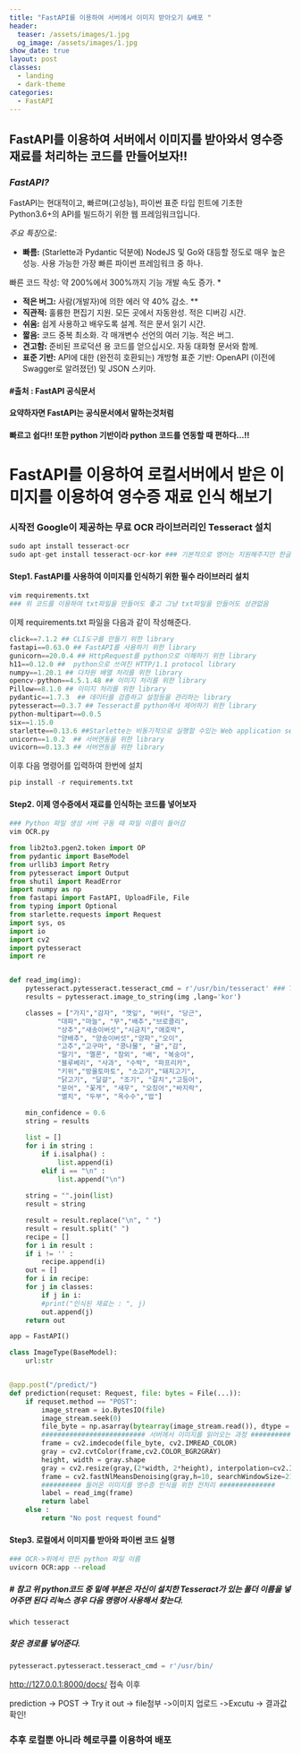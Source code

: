 ```yaml
---
title: "FastAPI를 이용하여 서버에서 이미지 받아오기 &배포 "
header:
  teaser: /assets/images/1.jpg
  og_image: /assets/images/1.jpg
show_date: true
layout: post
classes:
  - landing
  - dark-theme
categories:
  - FastAPI
---      
```


## FastAPI를 이용하여 서버에서 이미지를 받아와서 영수증 재료를 처리하는 코드를 만들어보자!! 

### *FastAPI?*

FastAPI는 현대적이고, 빠르며(고성능), 파이썬 표준 타입 힌트에 기초한 Python3.6+의 API를 빌드하기 위한 웹 프레임워크입니다.

*주요 특징*으로:

* **빠름:** (Starlette과 Pydantic 덕분에) NodeJS 및 Go와 대등할 정도로 매우 높은 성능. 사용 가능한 가장 빠른 파이썬 프레임워크 중 하나.

빠른 코드 작성: 약 200%에서 300%까지 기능 개발 속도 증가. *

* **적은 버그:** 사람(개발자)에 의한 에러 약 40% 감소. **
* **직관적:** 훌륭한 편집기 지원. 모든 곳에서 자동완성. 적은 디버깅 시간.
* **쉬움:** 쉽게 사용하고 배우도록 설계. 적은 문서 읽기 시간.
* **짧음:** 코드 중복 최소화. 각 매개변수 선언의 여러 기능. 적은 버그.
* **견고함:** 준비된 프로덕션 용 코드를 얻으십시오. 자동 대화형 문서와 함께.
* **표준 기반:** API에 대한 (완전히 호환되는) 개방형 표준 기반: OpenAPI (이전에 Swagger로 알려졌던) 및 JSON 스키마.

#### #출처 : FastAPI 공식문서
#### 요약하자면 FastAPI는 공식문서에서 말하는것처럼
#### 빠르고 쉽다!! 또한 python 기반이라 python 코드를 연동할 때 편하다...!!


# FastAPI를 이용하여 로컬서버에서 받은 이미지를 이용하여 영수증 재료 인식 해보기

### 시작전 Google이 제공하는 무료 OCR 라이브러리인 Tesseract 설치

```python
sudo apt install tesseract-ocr 
sudo apt-get install tesseract-ocr-kor ### 기본적으로 영어는 지원해주지만 한글은 따로 설치 필요
```


#### Step1. FastAPI를 사용하여 이미지를 인식하기 위한 필수 라이브러리 설치

```python
vim requirements.txt 
### 위 코드를 이용하여 txt파일을 만들어도 좋고 그냥 txt파일을 만들어도 상관없음
```
이제 requirements.txt 파일을 다음과 같이 작성해준다.

```python
click==7.1.2 ## CLI도구를 만들기 위한 library
fastapi==0.63.0 ## FastAPI를 사용하기 위한 library
gunicorn==20.0.4 ## HttpRequest를 python으로 이해하기 위한 library
h11==0.12.0 ##  python으로 쓰여진 HTTP/1.1 protocol library
numpy==1.20.1 ## 다차원 배열 처리를 위한 library
opencv-python==4.5.1.48 ## 이미지 처리를 위한 library
Pillow==8.1.0 ## 이미지 처리를 위한 library
pydantic==1.7.3  ## 데이터를 검증하고 설정등을 관리하는 library 
pytesseract==0.3.7 ## Tesseract를 python에서 제어하기 위한 library
python-multipart==0.0.5 
six==1.15.0
starlette==0.13.6 ##Starlette는 비동기적으로 실행할 수있는 Web application server  tarlette는 Uvicorn 위에서 실행
unicorn==1.0.2  ## 서버연동을 위한 library
uvicorn==0.13.3 ## 서버연동을 위한 library
```
이후 다음 명령어를 입력하여 한번에 설치
```python
pip install -r requirements.txt
```

#### Step2. 이제 영수증에서 재료를 인식하는 코드를 넣어보자  
```python
### Python 파일 생성 서버 구동 때 파일 이름이 들어감
vim OCR.py
```

```python
from lib2to3.pgen2.token import OP
from pydantic import BaseModel
from urllib3 import Retry
from pytesseract import Output
from shutil import ReadError
import numpy as np
from fastapi import FastAPI, UploadFile, File
from typing import Optional
from starlette.requests import Request
import sys, os
import io
import cv2
import pytesseract
import re


def read_img(img):
    pytesseract.pytesseract.tesseract_cmd = r'/usr/bin/tesseract' ### Tesseract가 들어가 있는 폴더 이름
    results = pytesseract.image_to_string(img ,lang='kor')

    classes = ["가지","감자", "깻잎", "버터", "당근",
            "대파","마늘", "무","배추","브로콜리",
            "상추","새송이버섯","시금치","애호박",
            "양배추", "양송이버섯","양파","오이",
            "고추","고구마", "콩나물", "귤","감",
            "딸기", "멜론", "참외", "배", "복숭아",
            "블루베리", "사과", "수박", "파프리카",
            "키위","방울토마토", "소고기","돼지고기",
            "닭고기", "달걀", "조기", "갈치","고등어",
            "문어", "꽃게", "새우", "오징어","바지락",
            "멸치", "두부", "옥수수","밥"]
       
    min_confidence = 0.6
    string = results

    list = []
    for i in string :
        if i.isalpha() :
            list.append(i)
        elif i == "\n" :
            list.append("\n")
        
    string = "".join(list)
    result = string

    result = result.replace("\n", " ")
    result = result.split(" ")
    recipe = []
    for i in result :
    if i != '' :
        recipe.append(i)
    out = []
    for i in recipe:
    for j in classes:
        if j in i:
        #print("인식된 재료는 : ", j)
        out.append(j)
    return out

app = FastAPI()

class ImageType(BaseModel):
    url:str


@app.post("/predict/")
def prediction(requset: Request, file: bytes = File(...)):
    if requset.method == "POST":
        image_stream = io.BytesIO(file)
        image_stream.seek(0)
        file_byte = np.asarray(bytearray(image_stream.read()), dtype = np.uint8)
        ########################## 서버에서 이미지를 읽어오는 과정 #####################
        frame = cv2.imdecode(file_byte, cv2.IMREAD_COLOR)
        gray = cv2.cvtColor(frame,cv2.COLOR_BGR2GRAY)
        height, width = gray.shape
        gray = cv2.resize(gray,(2*width, 2*height), interpolation=cv2.INTER_LINEAR)
        frame = cv2.fastNlMeansDenoising(gray,h=10, searchWindowSize=21,templateWindowSize=7)
        ########## 들어온 이미지를 영수증 인식을 위한 전처리 ##############
        label = read_img(frame)
        return label
    else :
        return "No post request found"
```

#### Step3. 로컬에서 이미지를 받아와 파이썬 코드 실행
```python
### OCR->위에서 만든 python 파일 이름
uvicorn OCR:app --reload
```

##### # 참고 위 python코드 중 밑에 부분은 자신이 설치한 Tesseract가 있는 폴더 이름을 넣어주면 된다 리눅스 경우 다음 명령어 사용해서 찾는다.
```python
which tesseract
```
##### 찾은 경로를 넣어준다.
```python
pytesseract.pytesseract.tesseract_cmd = r'/usr/bin/ 
```
http://127.0.0.1:8000/docs/ 접속 이후

prediction -> POST -> Try it out -> file첨부 ->이미지 업로드 ->Excutu -> 결과값 확인!

### 추후 로컬뿐 아니라 헤로쿠를 이용하여 배포 



